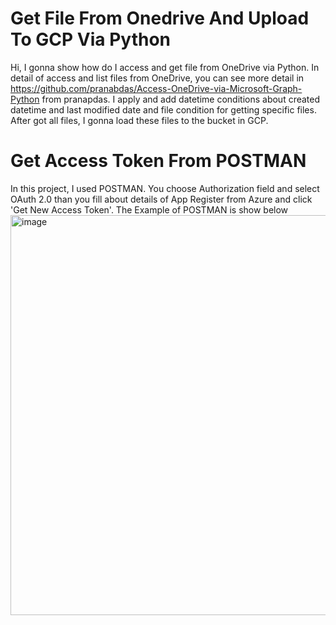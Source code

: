 # Get File From Onedrive And Upload To GCP Via Python

Hi, I gonna show how do I access and get file from OneDrive via Python. In detail of access and list files from OneDrive, you can see more detail in 
https://github.com/pranabdas/Access-OneDrive-via-Microsoft-Graph-Python from pranapdas. 
I apply and add datetime conditions about created datetime and last modified date and file condition for getting specific files. 
After got all files, I gonna load these files to the bucket in GCP. 

# Get Access Token From POSTMAN 
In this project, I used POSTMAN. You choose Authorization field and select OAuth 2.0 than you fill about details of App Register from Azure and click 'Get New Access Token'. The Example of POSTMAN is show below
<img width="640" alt="image" src="https://user-images.githubusercontent.com/90255313/204963259-7190e29b-7930-48fb-8633-6a8bfdf7ea1c.png">
